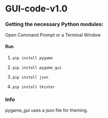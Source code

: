 # GUI-code-v1.0



<h3> Getting the necessary Python modules: </h3>
Open Command Prompt
or a Terminal Window


<h4> Run </h4>

1. `pip install pygame`

2. `pip install pygame_gui`

3. `pip install json`

4. `pip install tkinter`


<h3> Info </h3>
pygame_gui uses a json file for theming.
